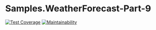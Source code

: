 # Samples.WeatherForecast-Part-9

[![Test Coverage](https://api.codeclimate.com/v1/badges/4f6f1512cc3ea8b71cbd/test_coverage)](https://codeclimate.com/github/peteking/Samples.WeatherForecast-Part-9/test_coverage)
[![Maintainability](https://api.codeclimate.com/v1/badges/4f6f1512cc3ea8b71cbd/maintainability)](https://codeclimate.com/github/peteking/Samples.WeatherForecast-Part-9/maintainability)

